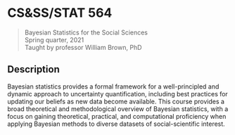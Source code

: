 CS&SS/STAT 564
==============

> Bayesian Statistics for the Social Sciences\
> Spring quarter, 2021\
> Taught by professor William Brown, PhD


## Description

Bayesian statistics provides a formal framework for a well-principled and
dynamic approach to uncertainty quantification, including best practices for
updating our beliefs as new data become available. This course provides a broad
theoretical and methodological overview of Bayesian statistics, with a focus on
gaining theoretical, practical, and computational proficiency when applying
Bayesian methods to diverse datasets of social-scientific interest.
